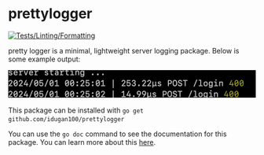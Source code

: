 # prettylogger
[![Tests/Linting/Formatting](https://github.com/idugan100/prettylogger/actions/workflows/main.yml/badge.svg)](https://github.com/idugan100/env/actions/workflows/main.yml)

pretty logger is a minimal, lightweight server logging package. Below is some example output:

![server logging output](./output.png)

This package can be installed with ```go get github.com/idugan100/prettylogger```

You can use the ```go doc``` command to see the documentation for this package. You can learn more about this [here](https://pkg.go.dev/cmd/doc).

